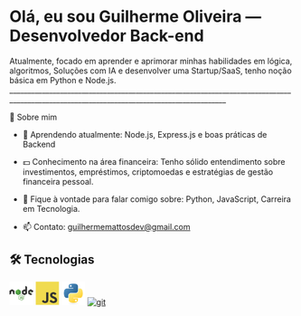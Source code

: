 <h1>Olá, eu sou Guilherme Oliveira — Desenvolvedor Back-end </h1>


<p>Atualmente, focado em aprender e aprimorar minhas habilidades em lógica, algoritmos, Soluções com IA e desenvolver uma Startup/SaaS, tenho noção básica em Python e Node.js.
__________________________________________________________________________________________________________________________________________

🧠 Sobre mim 

* 🌱 Aprendendo atualmente: Node.js, Express.js e boas práticas de Backend
  
* 💵 Conhecimento na área financeira: Tenho sólido entendimento sobre investimentos, empréstimos, criptomoedas e estratégias de gestão financeira pessoal.

* 💬 Fique à vontade para falar comigo sobre: Python, JavaScript, Carreira em Tecnologia.

* 📫 Contato: guilhermemattosdev@gmail.com</p>

<h2>🛠️ Tecnologias</h2>
<p><a target="_blank" href="https://raw.githubusercontent.com/devicons/devicon/master/icons/nodejs/nodejs-original-wordmark.svg" style="display: inline-block;"><img src="https://raw.githubusercontent.com/devicons/devicon/master/icons/nodejs/nodejs-original-wordmark.svg" alt="nodejs" width="42" height="42" /></a> <a target="_blank" href="https://raw.githubusercontent.com/devicons/devicon/master/icons/javascript/javascript-original.svg" style="display: inline-block;"><img src="https://raw.githubusercontent.com/devicons/devicon/master/icons/javascript/javascript-original.svg" alt="javascript" width="42" height="42" /></a> <a target="_blank" href="https://raw.githubusercontent.com/devicons/devicon/master/icons/python/python-original.svg" style="display: inline-block;"><img src="https://raw.githubusercontent.com/devicons/devicon/master/icons/python/python-original.svg" alt="python" width="42" height="42" /></a> <a target="_blank" href="https://www.vectorlogo.zone/logos/git-scm/git-scm-icon.svg" style="display: inline-block;"><img src="https://www.vectorlogo.zone/logos/git-scm/git-scm-icon.svg" alt="git" width="42" height="42" /></a></p>
